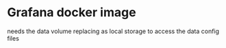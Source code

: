 # Grafana docker image

needs the data volume replacing as local storage to access the data config files
